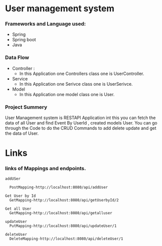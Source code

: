 #  User management system

### Frameworks and Language used:
 

* Spring
* Spring boot
* Java

### Data Flow 
* Controller :
    * In this Application one Controllers class one is UserController.
* Service
  * In this Application one Serivce class one is UserSerivce.
* Model
  * In this Application one model class one is User.
 
### Project Summery

User Management system is RESTAPI Application int this you can fetch the data of all User and find Event By UserId , 
created models User. You can go through the Code to do the CRUD Commands to add delete update and get the data of User.  
# Links

### links of Mappings and endpoints.

    addUSer
    
      PostMapping-http://localhost:8080/api/addUser
    
    Get User by Id
      GetMapping-http://localhost:8080/api/getUserbyId/2
    
    Get all User
      GetMapping-http://localhost:8080/api/getalluser
    
    updateUser
      PutMapping-http://localhost:8080/api/updateUser/1
    
    deleteUser
      DeleteMapping-http://localhost:8080/api/deleteUser/1
 
 
